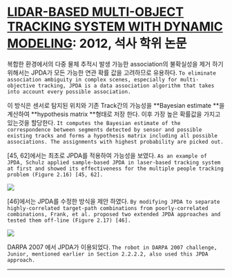 # [LIDAR-BASED MULTI-OBJECT TRACKING SYSTEM WITH DYNAMIC MODELING](https://neu-gou.github.io/thesis_Mengran.pdf): 2012, 석사 학위 논문

복합한 환경에서의 다중 물체 추적시 발생 가능한 association의 불확실성을 제거 하기 위해서는  JPDA가 모든 가능한 연관 확률 값을 고려하므로 유용하다. `To eliminate association ambiguity in complex scenes, especially for multi-objective tracking, JPDA is a data association algorithm that takes into account every possible association. `

이 방식은 센서로 탐지된 위치와 기존 Track간의 가능성을 **Bayesian estimate **을 계산하여 **hypothesis matrix **형태로 저장 한다. 이후 가장 높은 확률값을 가지고 있는것을 할당한다.  ` It computes the Bayesian estimate of the correspondence between segments detected by sensor and possible existing tracks and forms a hypothesis matrix including all possible associations. The assignments with highest probability are picked out. `

 [45, 62]에서는 최초로 JPDA를 적용하여 가능성을 보였다. `As an example of JPDA, Schulz applied sample-based JPDA in laser-based tracking system at first and showed its effectiveness for the multiple people tracking problem (Figure 2.16) [45, 62]. `

![](https://i.imgur.com/S3hU37H.png)


[46]에서는 JPDA를 수정한 방식을 제안 하였다. `By modifying JPDA to separate highly-correlated target-path combinations from poorly-correlated combinations, Frank, et al. proposed two extended JPDA approaches and tested them off-line (Figure 2.17) [46]. `

![](https://i.imgur.com/pH29bxg.png)


DARPA 2007 에서 JPDA가 이용되었다. `The robot in DARPA 2007 challenge, Junior, mentioned earlier in Section 2.2.2.2, also used this JPDA approach.`

---